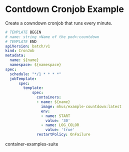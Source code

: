 

# Contdown Cronjob Example

Create a cowndown cronjob that runs every minute.

```yaml
# TEMPLATE BEGIN
# name: string <Name of the pod>:countdown
# TEMPLATE END
apiVersion: batch/v1
kind: CronJob
metadata:
  name: ${name}
  namespace: ${namespace}
spec:
  schedule: "*/1 * * * *"
  jobTemplate:
      spec:
        template:
            spec:
              containers:
              - name: ${name}
                image: mhus/example-countdown:latest
                env:
                - name: START
                  value: '30'
                - name: LOG_COLOR
                  value: 'true'
              restartPolicy: OnFailure
```

container-examples-suite